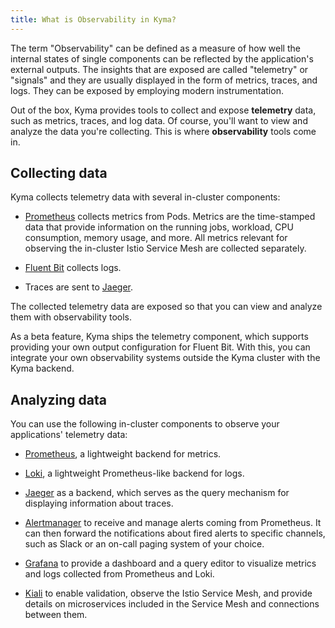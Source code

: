 ```yaml
---
title: What is Observability in Kyma?
---
```


The term "Observability" can be defined as a measure of how well the internal states of single components can be reflected by the application's external outputs. The insights that are exposed are called "telemetry" or "signals" and they are usually displayed in the form of metrics, traces, and logs. They can be exposed by employing modern instrumentation.

Out of the box, Kyma provides tools to collect and expose **telemetry** data, such as metrics, traces, and log data. Of course, you'll want to view and analyze the data you're collecting. This is where **observability** tools come in.

## Collecting data

Kyma collects telemetry data with several in-cluster components:

- [Prometheus](https://prometheus.io/docs/introduction) collects metrics from Pods. Metrics are the time-stamped data that provide information on the running jobs, workload, CPU consumption, memory usage, and more. All metrics relevant for observing the in-cluster Istio Service Mesh are collected separately.

- [Fluent Bit](https://fluentbit.io/) collects logs.

- Traces are sent to [Jaeger](https://www.jaegertracing.io/docs).

The collected telemetry data are exposed so that you can view and analyze them with observability tools.

As a beta feature, Kyma ships the telemetry component, which supports providing your own output configuration for Fluent Bit. With this, you can integrate your own observability systems outside the Kyma cluster with the Kyma backend.

## Analyzing data

You can use the following in-cluster components to observe your applications' telemetry data:

- [Prometheus](https://prometheus.io/docs/introduction), a lightweight backend for metrics.
- [Loki](https://github.com/grafana/loki), a lightweight Prometheus-like backend for logs.
- [Jaeger](https://www.jaegertracing.io/docs/) as a backend, which serves as the query mechanism for displaying information about traces.

- [Alertmanager](https://prometheus.io/docs/alerting/alertmanager/) to receive and manage alerts coming from Prometheus. It can then forward the notifications about fired alerts to specific channels, such as Slack or an on-call paging system of your choice.
- [Grafana](https://grafana.com/docs/guides/getting_started/) to provide a dashboard and a query editor to visualize metrics and logs collected from Prometheus and Loki.
- [Kiali](https://www.kiali.io) to enable validation, observe the Istio Service Mesh, and provide details on microservices included in the Service Mesh and connections between them.
